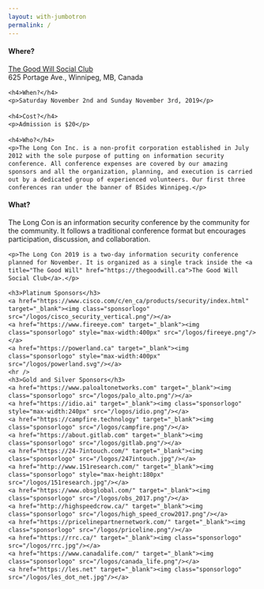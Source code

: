 ```yaml
---
layout: with-jumbotron
permalink: /
---
```


<div class="row marketing">
  <div class="col-lg-6">
    <h4>Where?</h4>
    <p><a href="https://thegoodwill.ca/">The Good Will Social Club</a><br/>625 Portage Ave., Winnipeg, MB, Canada</p>

    <h4>When?</h4>
    <p>Saturday November 2nd and Sunday November 3rd, 2019</p>

    <h4>Cost?</h4>
    <p>Admission is $20</p>

    <h4>Who?</h4>
    <p>The Long Con Inc. is a non-profit corporation established in July 2012 with the sole purpose of putting on information security conference. All conference expenses are covered by our amazing sponsors and all the organization, planning, and execution is carried out by a dedicated group of experienced volunteers. Our first three conferences ran under the banner of BSides Winnipeg.</p>
  </div>

  <div class="col-lg-6">
    <h4>What?</h4>
    <p>The Long Con is an information security conference by the community for the community. It follows a traditional conference format but encourages participation, discussion, and collaboration.</p>

    <p>The Long Con 2019 is a two-day information security conference planned for November. It is organized as a single track inside the <a title="The Good Will" href="https://thegoodwill.ca">The Good Will Social Club</a>.</p>
  </div>
</div>

<div class="row marketing">
  <div class="col-lg-12">
    <style>
      img.sponsorlogo { max-height:300; max-width:300px; display:inline-block; padding:20px 50px; }
      a.sponsortext { font-size:30px; font-weight:bold; display:inline-block; padding:20px }
    </style>

    <h3>Platinum Sponsors</h3>
    <a href="https://www.cisco.com/c/en_ca/products/security/index.html" target="_blank"><img class="sponsorlogo" src="/logos/cisco_security_vertical.png"/></a>
    <a href="https://www.fireeye.com" target="_blank"><img class="sponsorlogo" style="max-width:400px" src="/logos/fireeye.png"/></a>
    <a href="https://powerland.ca" target="_blank"><img class="sponsorlogo" style="max-width:400px" src="/logos/powerland.svg"/></a>
    <hr />
    <h3>Gold and Silver Sponsors</h3>
    <a href="https://www.paloaltonetworks.com" target="_blank"><img class="sponsorlogo" src="/logos/palo_alto.png"/></a>
    <a href="https://idio.ai" target="_blank"><img class="sponsorlogo" style="max-width:240px" src="/logos/idio.png"/></a>
    <a href="https://campfire.technology" target="_blank"><img class="sponsorlogo" src="/logos/campfire.png"/></a>
    <a href="https://about.gitlab.com" target="_blank"><img class="sponsorlogo" src="/logos/gitlab.png"/></a>
    <a href="https://24-7intouch.com/" target="_blank"><img class="sponsorlogo" src="/logos/247intouch.jpg"/></a>
    <a href="http://www.151research.com/" target="_blank"><img class="sponsorlogo" style="max-height:180px" src="/logos/151research.jpg"/></a>
    <a href="https://www.obsglobal.com/" target="_blank"><img class="sponsorlogo" src="/logos/obs_2017.png"/></a>
    <a href="http://highspeedcrow.ca/" target="_blank"><img class="sponsorlogo" src="/logos/high_speed_crow2017.png"/></a>
    <a href="https://pricelinepartnernetwork.com/" target="_blank"><img class="sponsorlogo" src="/logos/priceline.png"/></a>
    <a href="https://rrc.ca/" target="_blank"><img class="sponsorlogo" src="/logos/rrc.jpg"/></a>
    <a href="https://www.canadalife.com/" target="_blank"><img class="sponsorlogo" src="/logos/canada_life.png"/></a>
    <a href="https://les.net" target="_blank"><img class="sponsorlogo" src="/logos/les_dot_net.jpg"/></a>
  </div>
</div>
